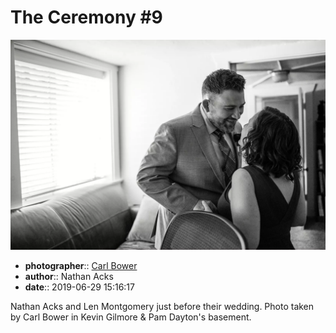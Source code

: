 # The Ceremony \#9

![Nathan Acks and Len Montgomery just before their wedding](assets/2019-06-29-set-1-the-ceremony-09.webp)

* **photographer**:: [Carl Bower](https://carlbowerphotos.com)  
* **author**:: Nathan Acks  
* **date**:: 2019-06-29 15:16:17

Nathan Acks and Len Montgomery just before their wedding. Photo taken by Carl Bower in Kevin Gilmore & Pam Dayton's basement.
